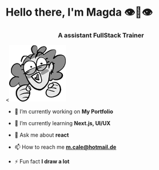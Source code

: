 
<h1>Hello there, I'm Magda 👁️👄👁️</h1> 

<h3 align="center">A assistant FullStack Trainer</h3>

<p align="left"> <<img src="MEE.png" alt="magdacale" width="150px" height="150px"/> </p>


- 🔭 I’m currently working on **My Portfolio**

- 🌱 I’m currently learning **Next.js, UI/UX**

- 💬 Ask me about **react**

- 📫 How to reach me **m.cale@hotmail.de**

- ⚡ Fun fact **I draw a lot**



